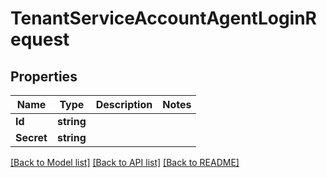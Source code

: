 # TenantServiceAccountAgentLoginRequest

## Properties

Name | Type | Description | Notes
------------ | ------------- | ------------- | -------------
**Id** | **string** |  | 
**Secret** | **string** |  | 

[[Back to Model list]](../README.md#documentation-for-models) [[Back to API list]](../README.md#documentation-for-api-endpoints) [[Back to README]](../README.md)


